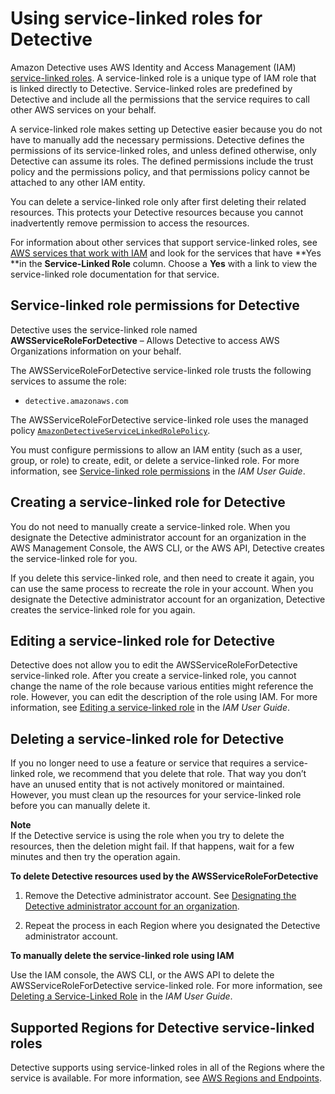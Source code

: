 # Using service\-linked roles for Detective<a name="using-service-linked-roles"></a>

Amazon Detective uses AWS Identity and Access Management \(IAM\)[ service\-linked roles](https://docs.aws.amazon.com/IAM/latest/UserGuide/id_roles_terms-and-concepts.html#iam-term-service-linked-role)\. A service\-linked role is a unique type of IAM role that is linked directly to Detective\. Service\-linked roles are predefined by Detective and include all the permissions that the service requires to call other AWS services on your behalf\. 

A service\-linked role makes setting up Detective easier because you do not have to manually add the necessary permissions\. Detective defines the permissions of its service\-linked roles, and unless defined otherwise, only Detective can assume its roles\. The defined permissions include the trust policy and the permissions policy, and that permissions policy cannot be attached to any other IAM entity\.

You can delete a service\-linked role only after first deleting their related resources\. This protects your Detective resources because you cannot inadvertently remove permission to access the resources\.

For information about other services that support service\-linked roles, see [AWS services that work with IAM](https://docs.aws.amazon.com/IAM/latest/UserGuide/reference_aws-services-that-work-with-iam.html) and look for the services that have **Yes **in the **Service\-Linked Role** column\. Choose a **Yes** with a link to view the service\-linked role documentation for that service\.

## Service\-linked role permissions for Detective<a name="slr-permissions"></a>

Detective uses the service\-linked role named **AWSServiceRoleForDetective** – Allows Detective to access AWS Organizations information on your behalf\.

The AWSServiceRoleForDetective service\-linked role trusts the following services to assume the role:
+ `detective.amazonaws.com`

The AWSServiceRoleForDetective service\-linked role uses the managed policy [`AmazonDetectiveServiceLinkedRolePolicy`](security-iam-awsmanpol.md#security-iam-awsmanpol-amazondetectiveservicelinkedrolepolicy)\.

You must configure permissions to allow an IAM entity \(such as a user, group, or role\) to create, edit, or delete a service\-linked role\. For more information, see [Service\-linked role permissions](https://docs.aws.amazon.com/IAM/latest/UserGuide/using-service-linked-roles.html#service-linked-role-permissions) in the *IAM User Guide*\.

## Creating a service\-linked role for Detective<a name="create-slr"></a>

You do not need to manually create a service\-linked role\. When you designate the Detective administrator account for an organization in the AWS Management Console, the AWS CLI, or the AWS API, Detective creates the service\-linked role for you\. 

If you delete this service\-linked role, and then need to create it again, you can use the same process to recreate the role in your account\. When you designate the Detective administrator account for an organization, Detective creates the service\-linked role for you again\.

## Editing a service\-linked role for Detective<a name="edit-slr"></a>

Detective does not allow you to edit the AWSServiceRoleForDetective service\-linked role\. After you create a service\-linked role, you cannot change the name of the role because various entities might reference the role\. However, you can edit the description of the role using IAM\. For more information, see [Editing a service\-linked role](https://docs.aws.amazon.com/IAM/latest/UserGuide/using-service-linked-roles.html#edit-service-linked-role) in the *IAM User Guide*\.

## Deleting a service\-linked role for Detective<a name="delete-slr"></a>

If you no longer need to use a feature or service that requires a service\-linked role, we recommend that you delete that role\. That way you don’t have an unused entity that is not actively monitored or maintained\. However, you must clean up the resources for your service\-linked role before you can manually delete it\.

**Note**  
If the Detective service is using the role when you try to delete the resources, then the deletion might fail\. If that happens, wait for a few minutes and then try the operation again\.

**To delete Detective resources used by the AWSServiceRoleForDetective**

1. Remove the Detective administrator account\. See [Designating the Detective administrator account for an organization](accounts-designate-admin.md)\.

1. Repeat the process in each Region where you designated the Detective administrator account\.

**To manually delete the service\-linked role using IAM**

Use the IAM console, the AWS CLI, or the AWS API to delete the AWSServiceRoleForDetective service\-linked role\. For more information, see [Deleting a Service\-Linked Role](https://docs.aws.amazon.com/IAM/latest/UserGuide/using-service-linked-roles.html#delete-service-linked-role) in the *IAM User Guide*\.

## Supported Regions for Detective service\-linked roles<a name="slr-regions"></a>

Detective supports using service\-linked roles in all of the Regions where the service is available\. For more information, see [AWS Regions and Endpoints](https://docs.aws.amazon.com/general/latest/gr/rande.html)\.